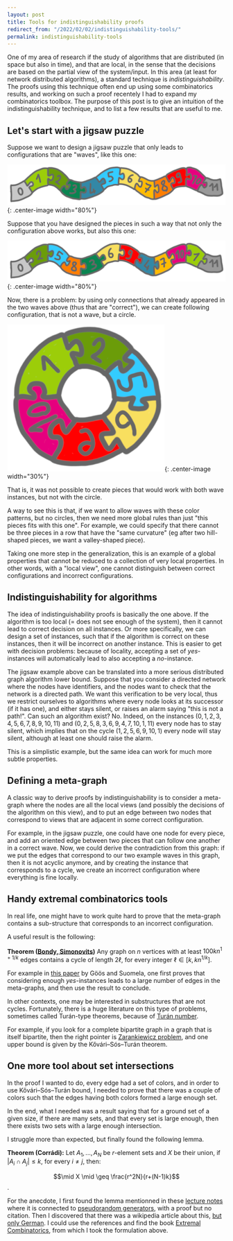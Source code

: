 ```yaml
---
layout: post
title: Tools for indistinguishability proofs
redirect_from: "/2022/02/02/indistinguishability-tools/"
permalink: indistinguishability-tools
---
```


One of my area of research if the study of algorithms that are 
distributed (in space but also in time), and that are local, in the sense
that the decisions are based on the partial view of the system/input. 
In this area (at least for network distributed algorithms), a standard
technique is *indistinguishability*. 
The proofs using this technique often end up using some combinatorics 
results, and working on such a proof recentely I had to expand my 
combinatorics toolbox.
The purpose of this post is to give an intuition of the
indistinguishability technique, and to list a few results that are 
useful to me.

## Let's start with a jigsaw puzzle

Suppose we want to design a jigsaw puzzle that only leads to 
configurations that are "waves", like this one:

![](../assets/puzzle-serpentin-1.png){: .center-image width="80%"}

Suppose that you have designed the pieces in such a way that not 
only the configuration above works, but also this one:

![](../assets/puzzle-serpentin-2.png){: .center-image width="80%"}

Now, there is a problem: by using only connections that already appeared 
in the two waves above (thus that are "correct"), we can create following
configuration, that is not a wave, but a circle.

![](../assets/puzzle-cycle.png){: .center-image width="30%"}

That is, it was not possible to create pieces that would work
with both wave instances, but not with the circle. 

A way to see this is that, if we want to allow waves with these color 
patterns, but no circles, then we need more global rules than just "this 
pieces fits with this one". 
For example, we could specify that there cannot be three pieces
in a row that have the "same curvature" (eg after two hill-shaped pieces, 
we want a valley-shaped piece).

Taking one more step in the generalization, this is an example of a 
global properties that cannot be reduced to a collection of 
very local properties. 
In other words, with a "local view", one cannot distinguish between correct 
configurations and incorrect configurations.

## Indistinguishability for algorithms

The idea of indistinguishability proofs is basically the one above. 
If the algorithm is too local (= does not see enough of the system), then 
it cannot lead to correct decision on all instances. 
Or more specifically, we can design a set of instances, such that if the 
algorithm is correct on these instances, then it will be incorrect on 
another instance. 
This is easier to get with decision problems: because of locality, 
accepting a set of *yes*-instances will automatically lead to also 
accepting a *no*-instance. 

The jigsaw example above can be translated into a more serious 
distributed graph algorithm lower bound. Suppose that you consider 
a directed network where the nodes have identifiers, and the nodes want to check 
that the network is a directed path. We want this verification to be 
very local, thus we restrict ourselves to algorithms where every node 
looks at its successor (if it has one), and either stays silent, or 
raises an alarm saying "this is not a path!". Can such an algorithm 
exist? No. 
Indeed, on the instances $(0,1,2,3,4,5,6,7,8,9,10,11)$ and 
$(0,2,5,8,3,6,9,4,7,10,1,11)$ every node has to stay silent, 
which implies that on the cycle $(1,2,5,6,9,10,1)$ every node will stay 
silent, although at least one should raise the alarm. 

This is a simplistic example, but the same idea can work for much more 
subtle properties.

## Defining a meta-graph

A classic way to derive proofs by indistinguishability is to consider 
a meta-graph where the nodes are all the local views (and possibly the 
decisions of the algorithm on this view), and to put an edge between 
two nodes that correspond to views that are adjacent in some correct 
configuration. 

For example, in the jigsaw puzzle, one could have one node for every 
piece, and add an oriented edge between two pieces that can follow one 
another in a correct wave. 
Now, we could derive the contradiction from this graph: if we put the 
edges that correspond to our two example waves in this graph, then it
is not acyclic anymore, and by creating the instance that corresponds to 
a cycle, we create an incorrect configuration where everything is fine 
locally. 

## Handy extremal combinatorics tools

In real life, one might have to work quite
hard to prove that the meta-graph contains a sub-structure that corresponds
to an incorrect configuration. 

A useful result is the following:

**Theorem ([Bondy, Simonovits](https://www.sciencedirect.com/science/article/pii/0095895674900525?via%3Dihub))**
Any graph on $n$ vertices with at least $100kn^{1+1/k}$ edges contains
a cycle of length $2\ell$, for every integer $\ell \in [k,kn^{1/k}]$.

For example in 
[this paper](https://www.theoryofcomputing.org/articles/v012a019/) by 
Göös and Suomela, one first proves that considering enough *yes*-instances
leads to a large number of edges in the meta-graphs, and then use the 
result to conclude.

In other contexts, one may be interested in substructures that are not
cycles. Fortunately, there is a huge literature on this type of problems, 
sometimes called Turán-type theorems, because of 
[Turán number](https://en.wikipedia.org/wiki/Tur%C3%A1n_number). 

For example, if you look for a complete bipartite graph in a graph that is itself
bipartite, then the right pointer is 
[Zarankiewicz problem](https://en.wikipedia.org/wiki/Zarankiewicz_problem), 
and one upper bound is given by the Kővári–Sós–Turán theorem.

## One more tool about set intersections

In the proof I wanted to do, every edge had a set of colors, and in order to use 
Kővári–Sós–Turán bound, I needed to prove that there was a couple of 
colors such that the edges having both colors formed a large enough 
set.

In the end, what I needed was a result saying that for a ground set of a
given size, if there are many sets, and that every set is large enough, 
then there exists two sets with a large enough intersection. 

I struggle more than expected, but finally found the following lemma.

**Theorem (Corrádi):** Let $A_1, ..., A_N$ be $r$-element sets and $X$
be their union, if $|A_i \cap A_j| \leq k$, for every $i \neq j$, then:


$$\mid X \mid \geq \frac{r^2N}{r+(N-1)k}$$.
 
For the anecdote, I first found the lemma mentionned in these 
[lecture notes](https://homes.cs.washington.edu/~anuprao/pubs/CSE599sExtremal/lecture3.pdf)
where it is connected to 
[pseudorandom generators](https://en.wikipedia.org/wiki/Pseudorandom_generator), 
with a proof but no citation. Then I discovered that there was a wikipedia
article about this, [but only German](https://de.wikipedia.org/wiki/Lemma_von_Corr%C3%A1di). 
I could use the references and find the book 
[Extremal Combinatorics](https://www.mathematik.uni-muenchen.de/~kpanagio/draft.pdf), 
from which I took the formulation above.
   






